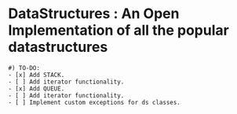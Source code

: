 DataStructures : An Open Implementation of all the popular datastructures
=========================================================================

    #) TO-DO:
    - [x] Add STACK.
    - [ ] Add iterator functionality.
    - [x] Add QUEUE.
    - [ ] Add iterator functionality.
    - [ ] Implement custom exceptions for ds classes.

